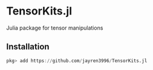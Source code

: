 # TensorKits.jl
 Julia package for tensor manipulations

## Installation

```julia
pkg> add https://github.com/jayren3996/TensorKits.jl
```

